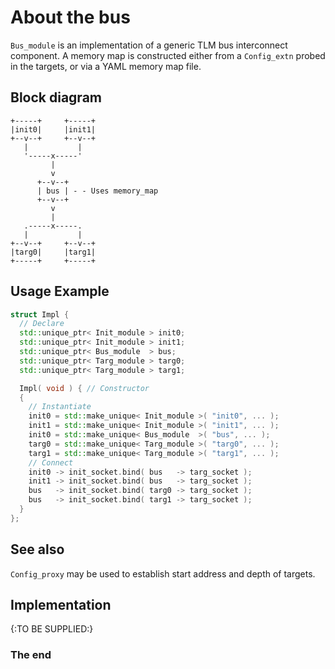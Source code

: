 About the bus
=============

`Bus_module` is an implementation of a generic TLM bus interconnect
component. A memory map is constructed either from a `Config_extn`
probed in the targets, or via a YAML memory map file.

Block diagram
-------------

```
+-----+     +-----+
|init0|     |init1|
+--v--+     +--v--+
   |           |
   '-----x-----'
         |
         v
      +--v--+
      | bus | - - Uses memory_map
      +--v--+
         v
         |
   .-----x-----.
   |           |
+--v--+     +--v--+
|targ0|     |targ1|
+-----+     +-----+
```

Usage Example
-------------

```cpp
struct Impl {
  // Declare
  std::unique_ptr< Init_module > init0;
  std::unique_ptr< Init_module > init1;
  std::unique_ptr< Bus_module  > bus;
  std::unique_ptr< Targ_module > targ0;
  std::unique_ptr< Targ_module > targ1;

  Impl( void ) { // Constructor
  {
    // Instantiate
    init0 = std::make_unique< Init_module >( "init0", ... );
    init1 = std::make_unique< Init_module >( "init1", ... );
    init0 = std::make_unique< Bus_module  >( "bus", ... );
    targ0 = std::make_unique< Targ_module >( "targ0", ... );
    targ1 = std::make_unique< Targ_module >( "targ1", ... );
    // Connect
    init0 -> init_socket.bind( bus   -> targ_socket );
    init1 -> init_socket.bind( bus   -> targ_socket );
    bus   -> init_socket.bind( targ0 -> targ_socket );
    bus   -> init_socket.bind( targ1 -> targ_socket );
  }
};
```

See also
--------

`Config_proxy` may be used to establish start address and depth of targets.

Implementation
--------------

{:TO BE SUPPLIED:}

### The end
